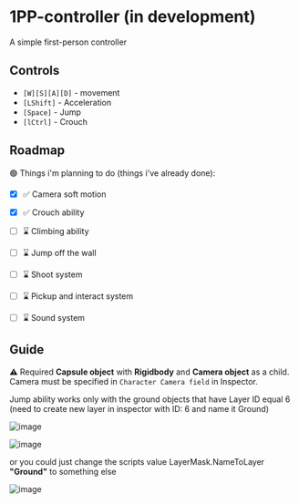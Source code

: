 # 1PP-controller (in development)

A simple first-person controller

## Controls
-  `[W][S][A][D]` - movement
-  `[LShift]` - Acceleration
-  `[Space]` - Jump
-  `[lCtrl]` - Crouch

## Roadmap
:green_circle: Things i'm planning to do (things i've already done):
- [x] :white_check_mark: Camera soft motion
- [x] :white_check_mark: Crouch ability
- [ ] :hourglass: Climbing ability
- [ ] :hourglass: Jump off the wall
- [ ] :hourglass: Shoot system
- [ ] :hourglass: Pickup and interact system
- [ ] :hourglass: Sound system


## Guide
:warning: Required **Capsule object** with **Rigidbody** and **Camera object** as a child. Camera must be specified in `Character Camera field` in Inspector.

Jump ability works only with the ground objects that have Layer ID equal 6
(need to create new layer in inspector with ID: 6 and name it Ground)

![image](https://github.com/ViaKotov/1PP-controller/assets/89484940/0386f3cd-db99-452a-91dd-4249176831f4)

![image](https://github.com/ViaKotov/1PP-controller/assets/89484940/8fa4f767-835e-459f-952d-c0d208af7469)

or you could just change the scripts value LayerMask.NameToLayer  **"Ground"** to something else

![image](https://github.com/ViaKotov/1PP-controller/assets/89484940/497b4aaa-f041-40ef-b509-478d6c14c68b)



